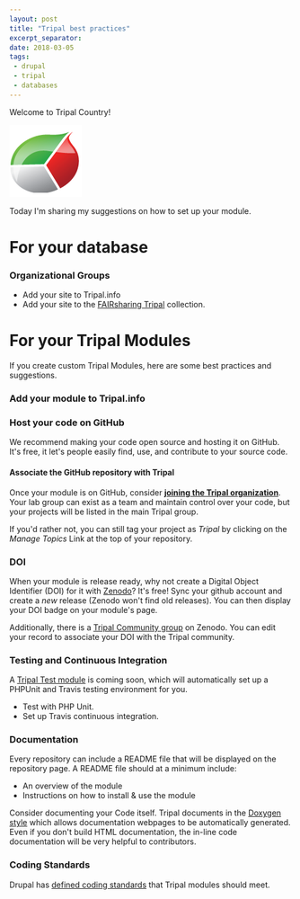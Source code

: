 ```yaml
---
layout: post
title: "Tripal best practices"
excerpt_separator: 
date: 2018-03-05
tags: 
 - drupal
 - tripal
 - databases
---
```


Welcome to Tripal Country!

![Tripal Logo](/img/TripalLogo_dark.png)

Today I'm sharing my suggestions on how to set up your module.




# For your database

### Organizational Groups

* Add your site to Tripal.info
* Add your site to the [FAIRsharing Tripal](https://fairsharing.org/collection/Tripal) collection.


# For your Tripal Modules

If you create custom Tripal Modules, here are some best practices and suggestions.

### Add your module to Tripal.info


### Host your code on GitHub

We recommend making your code open source and hosting it on GitHub.  It's free, it let's people easily find, use, and contribute to your source code.


#### Associate the GitHub repository with Tripal

Once your module is on GitHub, consider [**joining the Tripal organization**](https://github.com/tripal/).  Your lab group can exist as a team and maintain control over your code, but your projects will be listed in the main Tripal group.

If you'd rather not, you can still tag your project as *Tripal* by clicking on the *Manage Topics* Link at the top of your repository. 

### DOI

When your module is release ready, why not create a Digital Object Identifier (DOI) for it with [Zenodo](https://zenodo.org/)?  It's free!  Sync your github account and create a *new* release (Zenodo won't find old releases).  You can then display your DOI badge on your module's page.

Additionally, there is a [Tripal Community group](https://zenodo.org/communities/tripal/) on Zenodo.  You can edit your record to associate your DOI with the Tripal community. 


### Testing and Continuous Integration

A [Tripal Test module](https://github.com/statonlab/TripalTestSuite) is coming soon, which will automatically set up a PHPUnit and Travis testing environment for you.

* Test with PHP Unit.
* Set up Travis continuous integration.


### Documentation

Every repository can include a README file that will be displayed on the repository page.  A README file should at a minimum include:

* An overview of the module
* Instructions on how to install & use the module


Consider documenting your Code itself.  Tripal documents in the [Doxygen style](http://www.stack.nl/~dimitri/doxygen/) which allows documentation webpages to be automatically generated.  Even if you don't build HTML documentation, the in-line code documentation will be very helpful to contributors.  


### Coding Standards

Drupal has [defined coding standards](https://www.drupal.org/docs/develop/standards/coding-standards) that Tripal modules should meet. 
